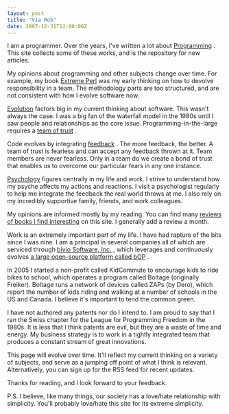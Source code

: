 ```yaml
---
layout: post
title: "Via Rob"
date: 2007-12-31T12:00:00Z
---
```


I am a programmer.  Over the years, I've written a lot about
[Programming](/2008/01/12/Programming-is-Easy.html)
.  This site collects some of these works, and is the
repository for new articles.

My opinions about programming and other subjects change over time.
For example, my book
[Extreme Perl](http://www.extremeperl.org)
 was my early thinking on how to devolve responsibility in a team.
The methodology parts are too structured, and are not consistent with
how I evolve software now.

[Evolution](https://www.viarob.com/my/page?search=evolution)
 factors big in my current thinking about software.  This
wasn't always the case.  I was a big fan of the waterfall model in the
1980s until I saw people and relationships as the core issue.
Programming-in-the-large requires a
[team of trust](https://www.viarob.com/my/page?search=team+trust)
.

Code evolves by integrating
[feedback](https://www.viarob.com/my/page?search=feedback)
.  The more feedback, the better.
A team of trust is fearless and can accept any feedback thrown at it.
Team members are never fearless.  Only in a team do we create a bond
of trust that enables us to overcome our particular fears in any one
instance.

[Psychology](https://www.viarob.com/my/page?search=psychology)
 figures centrally in my life and work.
I strive to understand how my psyche affects my
actions and reactions.  I visit a psychologist regularly to help me
integrate the feedback the real world throws at me.  I also rely on my
incredibly supportive family, friends, and
work colleagues.

My opinions are informed mostly by my reading.  You can find many
[reviews of books I find interesting](https://www.viarob.com/my/page?search=BookReview)
 on this site.  I generally add a review a month.

Work is an extremely important part of my life.  I have had rapture of
the bits since I was nine.  I am a principal in several companies all
of which are serviced through
[bivio Software, Inc.](http://www.bivio.biz)
, which leverages and continuously evolves
[a large open-source platform called bOP](http://www.bivio.biz/hm/download-bOP)
.

In 2005 I started a non-profit called
KidCommute to encourage kids to ride bikes to school, which
operates a program called
Boltage (originally Freiker).  Boltage runs a network of devices called
ZAPs (by Dero),
which report the number of kids riding and walking
at a number of schools in the US and Canada.
I believe it's important to tend the common green.

I have not authored any patents nor do I intend to.  I am proud
to say that I ran the Swiss chapter for the League for Programming
Freedom in the 1980s.  It is less that I think patents are evil,
but they are a waste of time and energy.  My business strategy is
to work in a tightly integrated team that produces a constant
stream of great innovations.

This page will evolve over time.  It'll reflect my current thinking on
a variety of subjects, and serve as
a jumping off point
of what I think is relevant.  Alternatively, you can sign
up for the RSS feed for recent updates.

Thanks for reading, and I look forward to your feedback.

P.S. I believe, like many things, our society has a love/hate
relationship with simplicity.  You'll probably love/hate this
site for its extreme simplicity.


